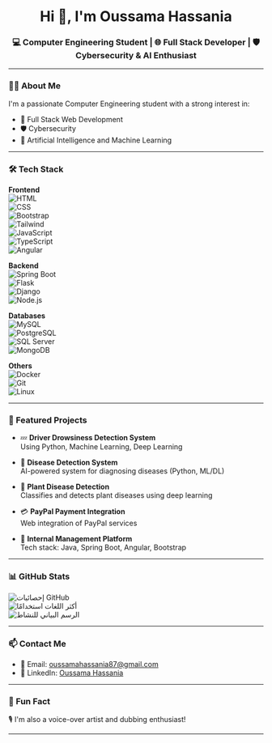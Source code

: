 <h1 align="center">Hi 👋, I'm Oussama Hassania</h1>
<h3 align="center">💻 Computer Engineering Student | 🌐 Full Stack Developer | 🛡️ Cybersecurity & AI Enthusiast</h3>

---

### 👨‍💻 About Me
I'm a passionate Computer Engineering student with a strong interest in:
- 🔧 Full Stack Web Development
- 🛡️ Cybersecurity
- 🤖 Artificial Intelligence and Machine Learning

---

### 🛠️ Tech Stack

**Frontend**  
![HTML](https://img.shields.io/badge/-HTML5-E34F26?style=flat&logo=html5&logoColor=white)  
![CSS](https://img.shields.io/badge/-CSS3-1572B6?style=flat&logo=css3)  
![Bootstrap](https://img.shields.io/badge/-Bootstrap-563D7C?style=flat&logo=bootstrap)  
![Tailwind](https://img.shields.io/badge/-Tailwind_CSS-38B2AC?style=flat&logo=tailwind-css)  
![JavaScript](https://img.shields.io/badge/-JavaScript-F7DF1E?style=flat&logo=javascript&logoColor=black)  
![TypeScript](https://img.shields.io/badge/-TypeScript-3178C6?style=flat&logo=typescript)  
![Angular](https://img.shields.io/badge/-Angular-DD0031?style=flat&logo=angular)

**Backend**  
![Spring Boot](https://img.shields.io/badge/-Spring_Boot-6DB33F?style=flat&logo=spring-boot)  
![Flask](https://img.shields.io/badge/-Flask-000000?style=flat&logo=flask)  
![Django](https://img.shields.io/badge/-Django-092E20?style=flat&logo=django)  
![Node.js](https://img.shields.io/badge/-Node.js-339933?style=flat&logo=node.js)

**Databases**  
![MySQL](https://img.shields.io/badge/-MySQL-4479A1?style=flat&logo=mysql)  
![PostgreSQL](https://img.shields.io/badge/-PostgreSQL-336791?style=flat&logo=postgresql)  
![SQL Server](https://img.shields.io/badge/-SQL_Server-CC2927?style=flat&logo=microsoft-sql-server)  
![MongoDB](https://img.shields.io/badge/-MongoDB-47A248?style=flat&logo=mongodb)

**Others**  
![Docker](https://img.shields.io/badge/-Docker-2496ED?style=flat&logo=docker)  
![Git](https://img.shields.io/badge/-Git-F05032?style=flat&logo=git)  
![Linux](https://img.shields.io/badge/-Linux-FCC624?style=flat&logo=linux&logoColor=black)

---

### 🚀 Featured Projects

- 💤 **Driver Drowsiness Detection System**  
  Using Python, Machine Learning, Deep Learning

- 🧠 **Disease Detection System**  
  AI-powered system for diagnosing diseases (Python, ML/DL)

- 🌿 **Plant Disease Detection**  
  Classifies and detects plant diseases using deep learning

- 💳 **PayPal Payment Integration**  
  Web integration of PayPal services

- 🏢 **Internal Management Platform**  
  Tech stack: Java, Spring Boot, Angular, Bootstrap

---

### 📊 GitHub Stats

![إحصائيات GitHub](https://github-readme-stats.vercel.app/api?username=Oussamahassania&show_icons=true&theme=radical)  
![أكثر اللغات استخدامًا](https://github-readme-stats.vercel.app/api/top-langs/?username=Oussamahassania&layout=compact&theme=radical)  
![الرسم البياني للنشاط](https://github-readme-activity-graph.vercel.app/graph?username=Oussamahassania&theme=radical)

---

### 📫 Contact Me

- 📧 Email: [oussamahassania87@gmail.com](mailto:oussamahassania87@gmail.com)  
- 🔗 LinkedIn: [Oussama Hassania](https://www.linkedin.com/in/oussama-hassania-425b582b1/)

---

### 🎤 Fun Fact
🎙️ I'm also a voice-over artist and dubbing enthusiast!

---
